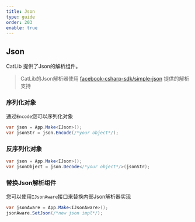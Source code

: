```yaml
---
title: Json
type: guide
order: 203
enable: true
---
```


## Json

CatLib 提供了Json的解析组件。

> CatLib的Json解析器使用 [facebook-csharp-sdk/simple-json](https://github.com/facebook-csharp-sdk/simple-json) 提供的解析支持

### 序列化对象

通过`Encode`您可以序列化对象

``` csharp
var json = App.Make<IJson>();
var jsonStr = json.Encode(/*your object*/);
```

### 反序列化对象

``` csharp
var json = App.Make<IJson>();
var jsonObject = json.Decode</*your object*/>(jsonStr);
```

### 替换Json解析组件

您可以使用`IJsonAware`接口来替换内部Json解析器实现

``` csharp
var jsonAware = App.Make<IJsonAware>();
jsonAware.SetJson(/*new json impl*/);
```